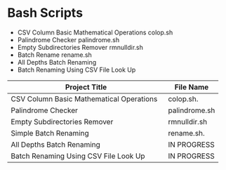 # Bash Scripts
- CSV Column Basic Mathematical Operations           colop.sh
- Palindrome Checker                                 palindrome.sh
- Empty Subdirectories Remover                       rmnulldir.sh 
- Batch Rename                                       rename.sh
- All Depths Batch Renaming
- Batch Renaming Using CSV File Look Up



| Project Title                              | File Name      |
| ------------------------------------------ | -------------- |
| CSV Column Basic Mathematical Operations   | colop.sh.      |
| Palindrome Checker                         | palindrome.sh  |
| Empty Subdirectories Remover               | rmnulldir.sh   |
| Simple Batch Renaming                      | rename.sh.     |
| All Depths Batch Renaming                  | IN PROGRESS    |
| Batch Renaming Using CSV File Look Up      | IN PROGRESS    |
